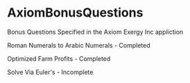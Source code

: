 # AxiomBonusQuestions
 Bonus Questions Specified in the Axiom Exergy Inc appliction


Roman Numerals to Arabic Numerals - Completed 

Optimized Farm Profits - Completed

Solve Via Euler's - Incomplete

